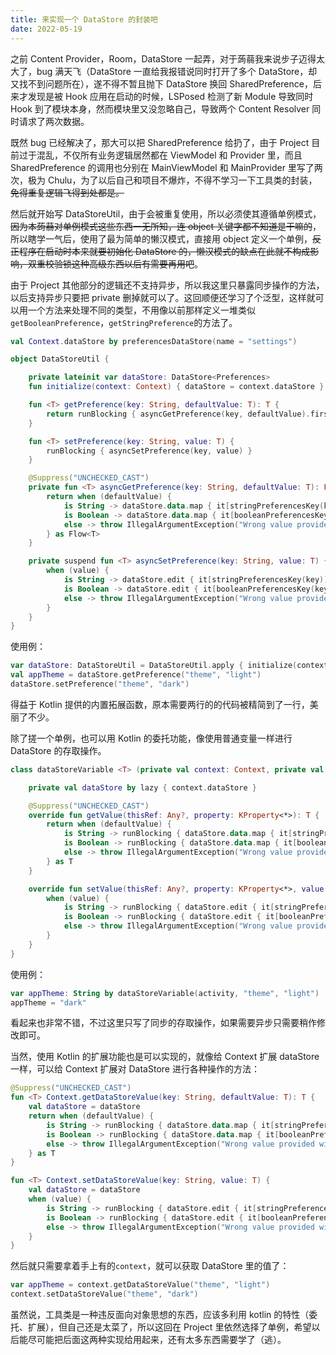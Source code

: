 ```yaml
---
title: 来实现一个 DataStore 的封装吧
date: 2022-05-19
---
```


之前 Content Provider，Room，DataStore 一起弄，对于蒟蒻我来说步子迈得太大了，bug 满天飞（DataStore 一直给我报错说同时打开了多个 DataStore，却又找不到问题所在），遂不得不暂且抛下 DataStore 换回 SharedPreference，后来才发现是被 Hook 应用在启动的时候，LSPosed 检测了新 Module 导致同时 Hook 到了模块本身，然而模块里又没忽略自己，导致两个 Content Resolver 同时请求了两次数据。

既然 bug 已经解决了，那大可以把 SharedPreference 给扔了，由于 Project 目前过于混乱，不仅所有业务逻辑居然都在 ViewModel 和 Provider 里，而且 SharedPreference 的调用也分别在 MainViewModel 和 MainProvider 里写了两次，极为 Chulu，为了以后自己和项目不爆炸，不得不学习一下工具类的封装，~~免得重复逻辑飞得到处都是。~~

然后就开始写 DataStoreUtil，由于会被重复使用，所以必须使其遵循单例模式，~~因为本蒟蒻对单例模式这些东西一无所知，连 object 关键字都不知道是干嘛的~~，所以瞎学一气后，使用了最为简单的懒汉模式，直接用 object 定义一个单例，~~反正程序在启动时本来就要初始化 DataStore 的，懒汉模式的缺点在此就不构成影响，双重校验锁这种高级东西以后有需要再用吧~~。

由于 Project 其他部分的逻辑还不支持异步，所以我这里只暴露同步操作的方法，以后支持异步只要把 private 删掉就可以了。这回顺便还学习了个泛型，这样就可以用一个方法来处理不同的类型，不用像以前那样定义一堆类似`getBooleanPreference`，`getStringPreference`的方法了。

```kotlin
val Context.dataStore by preferencesDataStore(name = "settings")

object DataStoreUtil {

    private lateinit var dataStore: DataStore<Preferences>
    fun initialize(context: Context) { dataStore = context.dataStore }

    fun <T> getPreference(key: String, defaultValue: T): T {
        return runBlocking { asyncGetPreference(key, defaultValue).first() }
    }

    fun <T> setPreference(key: String, value: T) {
        runBlocking { asyncSetPreference(key, value) }
    }

    @Suppress("UNCHECKED_CAST")
    private fun <T> asyncGetPreference(key: String, defaultValue: T): Flow<T> {
        return when (defaultValue) {
            is String -> dataStore.data.map { it[stringPreferencesKey(key)] ?: defaultValue }
            is Boolean -> dataStore.data.map { it[booleanPreferencesKey(key)] ?: defaultValue }
            else -> throw IllegalArgumentException("Wrong value provided with invalid value type")
        } as Flow<T>
    }

    private suspend fun <T> asyncSetPreference(key: String, value: T) {
        when (value) {
            is String -> dataStore.edit { it[stringPreferencesKey(key)] = value }
            is Boolean -> dataStore.edit { it[booleanPreferencesKey(key)] = value }
            else -> throw IllegalArgumentException("Wrong value provided with invalid value type")
        }
    }
}
```

使用例：

```kotlin
var dataStore: DataStoreUtil = DataStoreUtil.apply { initialize(context) }
val appTheme = dataStore.getPreference("theme", "light")
dataStore.setPreference("theme", "dark")
```

得益于 Kotlin 提供的内置拓展函数，原本需要两行的的代码被精简到了一行，美丽了不少。

除了搓一个单例，也可以用 Kotlin 的委托功能，像使用普通变量一样进行 DataStore 的存取操作。

```kotlin
class dataStoreVariable <T> (private val context: Context, private val key: String, private val defaultValue: T) : ReadWriteProperty<Any?, T> {

    private val dataStore by lazy { context.dataStore }

    @Suppress("UNCHECKED_CAST")
    override fun getValue(thisRef: Any?, property: KProperty<*>): T {
        return when (defaultValue) {
            is String -> runBlocking { dataStore.data.map { it[stringPreferencesKey(key)] ?: defaultValue } }
            is Boolean -> runBlocking { dataStore.data.map { it[booleanPreferencesKey(key)] ?: defaultValue } }
            else -> throw IllegalArgumentException("Wrong value provided with invalid value type")
        } as T
    }

    override fun setValue(thisRef: Any?, property: KProperty<*>, value: T) {
        when (value) {
            is String -> runBlocking { dataStore.edit { it[stringPreferencesKey(key)] = value } }
            is Boolean -> runBlocking { dataStore.edit { it[booleanPreferencesKey(key)] = value } }
            else -> throw IllegalArgumentException("Wrong value provided with invalid value type")
        }
    }
}
```

使用例：

```kotlin
var appTheme: String by dataStoreVariable(activity, "theme", "light")
appTheme = "dark"
```

看起来也非常不错，不过这里只写了同步的存取操作，如果需要异步只需要稍作修改即可。

当然，使用 Kotlin 的扩展功能也是可以实现的，就像给 Context 扩展 dataStore 一样，可以给 Context 扩展对 DataStore 进行各种操作的方法：

```kotlin
@Suppress("UNCHECKED_CAST")
fun <T> Context.getDataStoreValue(key: String, defaultValue: T): T {
    val dataStore = dataStore
    return when (defaultValue) {
        is String -> runBlocking { dataStore.data.map { it[stringPreferencesKey(key)] ?: defaultValue }.first() }
        is Boolean -> runBlocking { dataStore.data.map { it[booleanPreferencesKey(key)] ?: defaultValue }.first() }
        else -> throw IllegalArgumentException("Wrong value provided with invalid value type")
    } as T
}

fun <T> Context.setDataStoreValue(key: String, value: T) {
    val dataStore = dataStore
    when (value) {
        is String -> runBlocking { dataStore.edit { it[stringPreferencesKey(key)] = value } }
        is Boolean -> runBlocking { dataStore.edit { it[booleanPreferencesKey(key)] = value } }
        else -> throw IllegalArgumentException("Wrong value provided with invalid value type")
    }
}
```

然后就只需要拿着手上有的`context`，就可以获取 DataStore 里的值了：

```kotlin
var appTheme = context.getDataStoreValue("theme", "light")
context.setDataStoreValue("theme", "dark")
```

虽然说，工具类是一种违反面向对象思想的东西，应该多利用 kotlin 的特性（委托、扩展），但自己还是太菜了，所以这回在 Project 里依然选择了单例，希望以后能尽可能把后面这两种实现给用起来，还有太多东西需要学了（逃）。